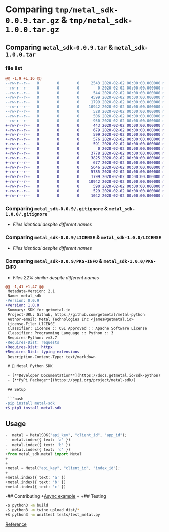 # Comparing `tmp/metal_sdk-0.0.9.tar.gz` & `tmp/metal_sdk-1.0.0.tar.gz`

## Comparing `metal_sdk-0.0.9.tar` & `metal_sdk-1.0.0.tar`

### file list

```diff
@@ -1,9 +1,16 @@
--rw-r--r--   0        0        0     2543 2020-02-02 00:00:00.000000 metal_sdk-0.0.9/src/metal_sdk/Metal.py
--rw-r--r--   0        0        0        0 2020-02-02 00:00:00.000000 metal_sdk-0.0.9/src/metal_sdk/__init__.py
--rw-r--r--   0        0        0      544 2020-02-02 00:00:00.000000 metal_sdk-0.0.9/src/metal_sdk/typings.py
--rw-r--r--   0        0        0     4599 2020-02-02 00:00:00.000000 metal_sdk-0.0.9/tests/test_metal.py
--rw-r--r--   0        0        0     1799 2020-02-02 00:00:00.000000 metal_sdk-0.0.9/.gitignore
--rw-r--r--   0        0        0    10942 2020-02-02 00:00:00.000000 metal_sdk-0.0.9/LICENSE
--rw-r--r--   0        0        0      528 2020-02-02 00:00:00.000000 metal_sdk-0.0.9/README.md
--rw-r--r--   0        0        0      506 2020-02-02 00:00:00.000000 metal_sdk-0.0.9/pyproject.toml
--rw-r--r--   0        0        0      950 2020-02-02 00:00:00.000000 metal_sdk-0.0.9/PKG-INFO
+-rw-r--r--   0        0        0      443 2020-02-02 00:00:00.000000 metal_sdk-1.0.0/.github/workflows/lint.yml
+-rw-r--r--   0        0        0      679 2020-02-02 00:00:00.000000 metal_sdk-1.0.0/.github/workflows/publish.yml
+-rw-r--r--   0        0        0      599 2020-02-02 00:00:00.000000 metal_sdk-1.0.0/.github/workflows/test.yml
+-rw-r--r--   0        0        0      576 2020-02-02 00:00:00.000000 metal_sdk-1.0.0/examples/example.py
+-rw-r--r--   0        0        0      591 2020-02-02 00:00:00.000000 metal_sdk-1.0.0/examples/example_async.py
+-rw-r--r--   0        0        0        0 2020-02-02 00:00:00.000000 metal_sdk-1.0.0/src/metal_sdk/__init__.py
+-rw-r--r--   0        0        0     3778 2020-02-02 00:00:00.000000 metal_sdk-1.0.0/src/metal_sdk/metal.py
+-rw-r--r--   0        0        0     3825 2020-02-02 00:00:00.000000 metal_sdk-1.0.0/src/metal_sdk/metal_async.py
+-rw-r--r--   0        0        0      677 2020-02-02 00:00:00.000000 metal_sdk-1.0.0/src/metal_sdk/typings.py
+-rw-r--r--   0        0        0     5646 2020-02-02 00:00:00.000000 metal_sdk-1.0.0/tests/test_metal.py
+-rw-r--r--   0        0        0     5785 2020-02-02 00:00:00.000000 metal_sdk-1.0.0/tests/test_metal_async.py
+-rw-r--r--   0        0        0     1799 2020-02-02 00:00:00.000000 metal_sdk-1.0.0/.gitignore
+-rw-r--r--   0        0        0    10942 2020-02-02 00:00:00.000000 metal_sdk-1.0.0/LICENSE
+-rw-r--r--   0        0        0      590 2020-02-02 00:00:00.000000 metal_sdk-1.0.0/README.md
+-rw-r--r--   0        0        0      529 2020-02-02 00:00:00.000000 metal_sdk-1.0.0/pyproject.toml
+-rw-r--r--   0        0        0     1042 2020-02-02 00:00:00.000000 metal_sdk-1.0.0/PKG-INFO
```

### Comparing `metal_sdk-0.0.9/.gitignore` & `metal_sdk-1.0.0/.gitignore`

 * *Files identical despite different names*

### Comparing `metal_sdk-0.0.9/LICENSE` & `metal_sdk-1.0.0/LICENSE`

 * *Files identical despite different names*

### Comparing `metal_sdk-0.0.9/PKG-INFO` & `metal_sdk-1.0.0/PKG-INFO`

 * *Files 22% similar despite different names*

```diff
@@ -1,41 +1,47 @@
 Metadata-Version: 2.1
 Name: metal_sdk
-Version: 0.0.9
+Version: 1.0.0
 Summary: SDK for getmetal.io
 Project-URL: Github, https://github.com/getmetal/metal-python
 Author-email: Metal Technologies Inc <james@getmetal.io>
 License-File: LICENSE
 Classifier: License :: OSI Approved :: Apache Software License
 Classifier: Programming Language :: Python :: 3
 Requires-Python: >=3.7
-Requires-Dist: requests
+Requires-Dist: httpx
+Requires-Dist: typing-extensions
 Description-Content-Type: text/markdown
 
 # 🤘 Metal Python SDK
 
 - [**Developer Documentation**](https://docs.getmetal.io/sdk-python)
 - [**PyPi Package**](https://pypi.org/project/metal-sdk/)
 
 ## Setup
 
 ```bash
-pip install metal-sdk
+$ pip3 install metal-sdk
 ```
 
 ## Usage
 
 ```python
-  metal = MetalSDK("api_key", "client_id", "app_id");
-  metal.index({ text: 'a' })
-  metal.index({ text: 'b' })
-  metal.index({ text: 'c' })
+from metal_sdk.metal import Metal
+
+
+metal = Metal("api_key", "client_id", "index_id");
+
+metal.index({ text: 'a' })
+metal.index({ text: 'b' })
+metal.index({ text: 'c' })
 ```
 
-## Contributing
+[Async example](./examples/example_async.py)
+
+## Testing
 
 ```bash
-$ python3 -m build
-$ python3 -m twine upload dist/*
+$ python3 -m unittest tests/test_metal.py
 ```
 
 [Reference](https://packaging.python.org/en/latest/tutorials/packaging-projects/)
```

